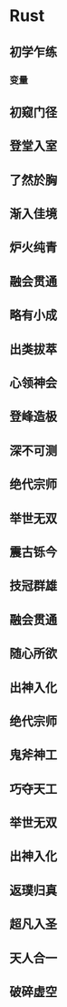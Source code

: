 # Rust

## 初学乍练

### 变量

## 初窥门径

## 登堂入室

## 了然於胸

## 渐入佳境

## 炉火纯青

## 融会贯通

## 略有小成

## 出类拔萃

## 心领神会

## 登峰造极

## 深不可测

## 绝代宗师

## 举世无双

## 震古铄今

## 技冠群雄

## 融会贯通

## 随心所欲

## 出神入化

## 绝代宗师

## 鬼斧神工

## 巧夺天工

## 举世无双

## 出神入化

## 返璞归真

## 超凡入圣

## 天人合一

## 破碎虚空
